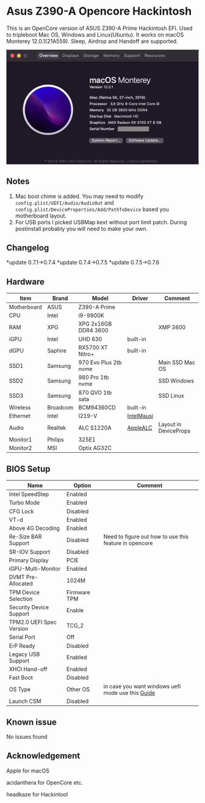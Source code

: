 # Asus Z390-A Opencore Hackintosh

This is an OpenCore version of ASUS Z390-A Prime Hackintosh EFI. Used to tripleboot Mac OS, Windows and Linux(Ubuntu). It works on macOS Monterey 12.0.1(21A559). Sleep, Airdrop and Handoff are supported.

![image](OS_Screenshot.png)

## Notes
1. Mac boot chime is added. You may need to modify `config.plist/UEFI/Audio/AudioOut` and `config.plist/DeviceProperties/Add/PathToDevice` based you motherboard layout.
2. For USB ports I picked USBMap.kext without port limit patch. During postinstall probably you will need to make your own.


## Changelog
*update 0.7.1->0.7.4
*update 0.7.4->0.7.5
*update 0.7.5->0.7.6


## Hardware
| Item | Brand | Model | Driver | Comment |
|-----|-----|-----|-----|-----|
| Motherboard | ASUS | Z390-A Prime | | |
| CPU | Intel | i9-9900K | | |
| RAM | XPG | XPG 2x16GB DDR4 3600 | | XMP 3600 |
| iGPU | Intel | UHD 630 | built-in | |
| dGPU | Saphire | RX5700 XT Nitro+ | built-in | |
| SSD1 | Samsung | 970 Evo Plus 2tb nvme | | Main SSD Mac OS |
| SSD2 | Samsung | 980 Pro 1tb nvme | | SSD Windows |
| SSD3 | Samsung | 870 QVO 1tb sata | | SSD Linux |
| Wireless | Broadcom | BCM94360CD | built-in | |
| Ethernet | Intel | I219-V | [IntelMausi](https://github.com/acidanthera/IntelMausi) | |
| Audio | Realtek | ALC S1220A | [AppleALC](https://github.com/acidanthera/AppleALC) | Layout in DeviceProps |
| Monitor1 | Philips | 325E1 | | |
| Monitor2 | MSI | Optix AG32C | | |


## BIOS Setup
| Name | Option | Comment |
| --- | --- | --- |
| Intel SpeedStep | Enabled | |
| Turbo Mode | Enabled | |
| CFG Lock | Disabled | |
| VT-d | Enabled | |
| Above 4G Decoding | Enabled | |
| Re-Size BAR Support | Disabled | Need to figure out how to use this feature in opencore |
| SR-IOV Support | Disabled | |
| Primary Display | PCIE | |
| iGPU-Multi-Monitor | Enabled | |
| DVMT Pre-Allocated | 1024M | |
| TPM Device Selection | Firmware TPM | |
| Security Device Support | Enable | |
| TPM2.0 UEFI Spec Version | TCG_2 | |
| Serial Port | Off | |
| ErP Ready | Disabled | |
| Legacy USB Support | Enabled | |
| XHCI Hand-off | Enabled | |
| Fast Boot | Disabled | |
| OS Type | Other OS | in case you want windows uefi mode use this [Guide](https://www.tonymacx86.com/threads/guide-opencore-and-uefi-secure-boot-using-windows-subsystem-for-linux.317166/#post-2295190) |
| Launch CSM | Disabled | |

## Known issue
No issues found

## Acknowledgement
Apple for macOS

acidanthera for OpenCore etc.

headkaze for Hackintool
